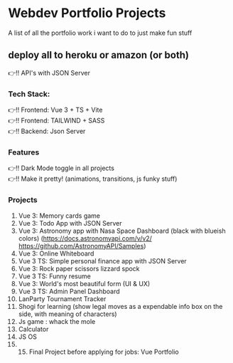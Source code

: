 # Webdev Portfolio Projects
A list of all the portfolio work i want to do to just make fun stuff

## deploy all to heroku or amazon (or both)
:point_right:!! API's with JSON Server

### Tech Stack:
:point_right:!! Frontend: Vue 3 + TS + Vite  
:point_right:!! Frontend: TAILWIND + SASS  
:point_right:!! Backend: Json Server  



### Features  
:point_right:!! Dark Mode toggle in all projects  
:point_right:!! Make it pretty! (animations, transitions, js funky stuff)  

### Projects  
1. Vue 3: Memory cards game
2. Vue 3: Todo App with JSON Server
3. Vue 3: Astronomy app with Nasa Space Dashboard (black with blueish colors) (https://docs.astronomyapi.com/v/v2/ https://github.com/AstronomyAPI/Samples)  
4. Vue 3: Online Whiteboard
5. Vue 3 TS: Simple personal finance app with JSON Server
6. Vue 3: Rock paper scissors lizzard spock
7. Vue 3 TS: Funny resume
8.  Vue 3: World's most beautiful form (UI & UX)
9.  Vue 3 TS: Admin Panel Dashboard 
10.  LanParty Tournament Tracker
11.  Shogi for learning (show legal moves as a expendable info box on the side, with meaning of characters)  
12.  Js game : whack the mole
13.  Calculator
14.  JS OS   
15.  15. Final Project before applying for jobs: Vue Portfolio  


